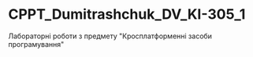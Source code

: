 # CPPT_Dumitrashchuk_DV_KI-305_1
Лабораторні роботи з предмету "Кросплатформенні засоби програмування"
